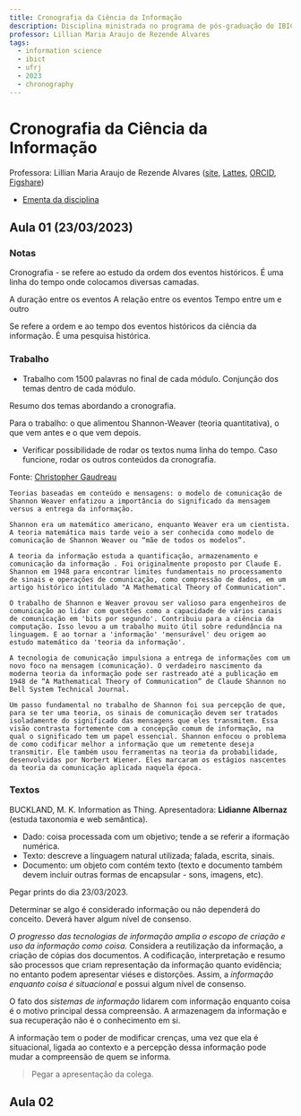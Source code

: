 ```yaml
---
title: Cronografia da Ciência da Informação
description: Disciplina ministrada no programa de pós-graduação do IBICT-UFRJ
professor: Lillian Maria Araujo de Rezende Alvares
tags: 
  - information science
  - ibict
  - ufrj
  - 2023
  - chronography
---
```



# Cronografia da Ciência da Informação

Professora: Lillian Maria Araujo de Rezende Alvares ([site](http://lillianalvares.fci.unb.br/), [Lattes](http://lattes.cnpq.br/5541636086123721), [ORCID](https://orcid.org/0000-0002-8920-0150), [Figshare](https://figshare.com/authors/Lillian_Maria_Araujo_de_Rezende_Alvares/11553475))

- [Ementa da disciplina](http://lillianalvares.fci.unb.br/cronografia)

## Aula 01 (23/03/2023)


### Notas

Cronografia - se refere ao estudo da ordem dos eventos históricos. É uma linha do tempo onde colocamos diversas camadas.

A duração entre os eventos
A relação entre os eventos
Tempo entre um e outro

Se refere a ordem e ao tempo dos eventos históricos da ciência da informação. É uma pesquisa histórica.


### Trabalho 

- Trabalho com 1500 palavras no final de cada módulo. Conjunção dos temas dentro de cada módulo.

Resumo dos temas abordando a cronografia.


Para o trabalho: o que alimentou Shannon-Weaver (teoria quantitativa), o que vem antes e o que vem depois.

- Verificar possibilidade de rodar os textos numa linha do tempo. Caso funcione, rodar os outros conteúdos da cronografia.

Fonte: [Christopher Gaudreau](https://www.sutori.com/en/item/theories-based-on-content-and-messaging-shannon-weaver-model-of-communication)
```
Teorias baseadas em conteúdo e mensagens: o modelo de comunicação de Shannon Weaver enfatizou a importância do significado da mensagem versus a entrega da informação.

Shannon era um matemático americano, enquanto Weaver era um cientista. A teoria matemática mais tarde veio a ser conhecida como modelo de comunicação de Shannon Weaver ou “mãe de todos os modelos”.

A teoria da informação estuda a quantificação, armazenamento e comunicação da informação . Foi originalmente proposto por Claude E. Shannon em 1948 para encontrar limites fundamentais no processamento de sinais e operações de comunicação, como compressão de dados, em um artigo histórico intitulado "A Mathematical Theory of Communication".

O trabalho de Shannon e Weaver provou ser valioso para engenheiros de comunicação ao lidar com questões como a capacidade de vários canais de comunicação em 'bits por segundo'. Contribuiu para a ciência da computação. Isso levou a um trabalho muito útil sobre redundância na linguagem. E ao tornar a 'informação' 'mensurável' deu origem ao estudo matemático da 'teoria da informação'.

A tecnologia de comunicação impulsiona a entrega de informações com um novo foco na mensagem (comunicação). O verdadeiro nascimento da moderna teoria da informação pode ser rastreado até a publicação em 1948 de “A Mathematical Theory of Communication” de Claude Shannon no Bell System Technical Journal.

Um passo fundamental no trabalho de Shannon foi sua percepção de que, para se ter uma teoria, os sinais de comunicação devem ser tratados isoladamente do significado das mensagens que eles transmitem. Essa visão contrasta fortemente com a concepção comum de informação, na qual o significado tem um papel essencial. Shannon enfocou o problema de como codificar melhor a informação que um remetente deseja transmitir. Ele também usou ferramentas na teoria da probabilidade, desenvolvidas por Norbert Wiener. Eles marcaram os estágios nascentes da teoria da comunicação aplicada naquela época.
```

### Textos

BUCKLAND, M. K. Information as Thing. Apresentadora: **Lidianne Albernaz** (estuda taxonomia e web semântica).

- Dado: coisa processada com um objetivo; tende a se referir a iformação numérica.
- Texto: descreve a linguagem natural utilizada; falada, escrita, sinais.
- Documento: um objeto com contém texto (texto e documento também devem incluir outras formas de encapsular - sons, imagens, etc).


Pegar prints do dia 23/03/2023.

Determinar se algo é considerado informação ou não dependerá do conceito. Deverá haver algum nível de consenso.

_O progresso das tecnologias de informação amplia o escopo de criação e uso da informação como coisa._ Considera a reutilização da informação, a criação de cópias dos documentos. A codificação, interpretação e resumo são processos que criam representação da informação quanto evidência; no entanto podem apresentar viéses e distorções. Assim, a *informação enquanto coisa é situacional* e possui algum nível de consenso.

O fato dos _sistemas de informação_ lidarem com informação enquanto coisa é o motivo principal dessa compreensão. A armazenagem da informação e sua recuperação não é o conhecimento em si. 

A informação tem o poder de modificar crenças, uma vez que ela é situacional, ligada ao contexto e a percepção dessa informação pode mudar a compreensão de quem se informa.

> Pegar a apresentação da colega.

## Aula 02

